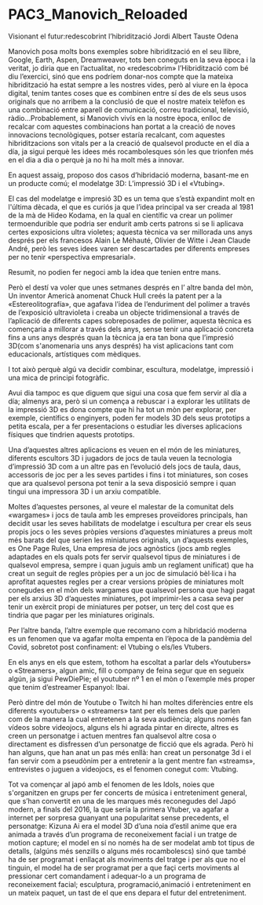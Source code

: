 # PAC3_Manovich_Reloaded


Visionant el futur:redescobrint l’hibridització
Jordi Albert Tauste Odena



Manovich posa molts bons exemples sobre hibridització en el seu llibre, Google, Earth, Aspen, Dreamweaver, tots ben coneguts en la seva època i la veritat, jo diria que en l’actualitat, no «redescobrim» l’Hibridització com bé diu l’exercici, sinó que ens podríem donar-nos compte que la mateixa hibridització ha estat sempre a les nostres vides, però al viure en la època digital, tenim tantes coses que es combinen entre sí des de els seus usos originals que no arribem a la conclusió de que el nostre mateix telèfon es una combinació entre aparell de comunicació, correu tradicional, televisió, ràdio...Probablement, si Manovich vivís en la nostre època, enlloc de recalcar com  aquestes combinacions han portat a la creació de noves innovacions tecnològiques, potser estaría recalcant, com aquestes hibriditzacions son vitals per a la creació de qualsevol producte en el día a día, ja sigui perquè les idees més rocambolesques són les que trionfen més en el dia a dia o perquè ja no hi ha molt més a innovar.


En aquest assaig, proposo dos casos d’hibridació moderna, basant-me en un producte comú; el modelatge 3D: L’impressió 3D i el «Vtubing».

El cas del modelatge e impresió 3D es un tema que s’està expandint molt en l'última dècada, el que es curiós ja que l’idea principal va ser creada al 1981 de la mà de Hideo Kodama, en la qual en científic va crear un polímer termoendurible que podria ser endurit amb certs patrons si se li aplicava certes exposicions ultra violetes; aquesta tècnica va ser millorada uns anys després per els francesos Alain Le Méhauté, Olivier de Witte i Jean Claude André, però les seves idees varen ser descartades per diferents empreses per no tenir «perspectiva empresarial».

Resumit, no podien fer negoci amb la idea que tenien entre mans.

Però el destí va voler que unes setmanes després en l’ altre banda del mòn, Un inventor Americà anomenat Chuck Hull creés la patent per a la «Estereolitografía», que agafava l’ídea de l’enduriment del polímer a través de l’exposició ultravioleta i creaba un objecte tridimensional a través de l’aplicació de diferents capes sobreposades de polímer, aquesta tècnica es començaria a millorar a través dels anys, sense tenir una aplicació concreta fins a uns anys després quan la tècnica ja era tan bona que l’impresió 3D(com s'anomenaria uns anys després) ha vist aplicacions tant com educacionals, artístiques com mèdiques.

I tot això perquè algú va decidir combinar, escultura, modelatge, impressió i una mica de principi fotogràfic.

Avui dia tampoc es que diguem que sigui una cosa que fem servir al día a día; almenys ara, però si un comença a rebuscar i a explorar les utilitats de la impressió 3D es dona compte que hi ha tot un mòn per explorar, per exemple, científics o enginyers, poden fer models 3D dels seus prototips a petita escala, per a fer presentacions o estudiar les diverses aplicacions físiques que tindrien aquests prototips.

Una d’aquestes altres aplicacions es veuen en el món de les miniatures, diferents escultors 3D i jugadors de jocs de taula veuen la tecnologia d’impressió 3D com a un altre pas en l’evolució dels jocs de taula, daus, accessoris de joc per a les seves partides i fins i tot miniatures, son coses que ara qualsevol persona pot tenir a la seva disposició sempre i quan tingui una impressora 3D i un arxiu compatible.

Moltes d’aquestes persones, al veure el malestar de la comunitat dels «wargames» i jocs de taula amb les empreses proveïdores principals, han decidit usar les seves habilitats de modelatge i escultura per crear els seus propis jocs o les seves pròpies versions d’aquestes miniatures a preus molt més barats del que serien les miniatures originals, un d’aquests exemples, es One Page Rules, Una empresa de jocs agnòstics (jocs amb regles adaptades en els quals pots fer servir qualsevol tipus de miniatures i de qualsevol empresa, sempre i quan juguis amb un reglament unificat) que ha creat un seguit de regles pròpies per a un joc de simulació bèl·lica i ha aprofitat aquestes regles per a crear versions pròpies de miniatures molt conegudes en el mòn dels wargames que qualsevol persona que hagi pagat per els arxius 3D d’aquestes miniatures, pot imprimir-les a casa seva per tenir un exèrcit propi de miniatures per potser, un terç del cost que es tindria que pagar per les miniatures originals. 


Per l’altre banda, l’altre exemple que recomano com a hibridació moderna es un fenomen que va agafar molta empenta en l’època de la pandèmia del Covid, sobretot post confinament: el Vtubing o els/les Vtubers.

En els anys en els que estem, tothom ha escoltat a parlar dels «Youtubers» o «Streamers», algun amic, fill o company de feina segur que en segueix algún, ja sigui PewDiePie; el youtuber nº 1 en el mòn o l’exemple més proper que tenim d’estreamer Espanyol: Ibai. 

Però dintre del món de Youtube o Twitch hi han moltes diferències entre els diferents «youtubers» o «streamers» tant per els temes dels que parlen com de la manera la cual entretenen a la seva audiència; alguns només fan vídeos sobre videojocs, alguns els hi agrada pintar en directe, altres es creen un personatge i actuen mentres fan qualsevol altre cosa o directament es disfressen d’un personatge de ficció que els agrada. Però hi han alguns, que han anat un pas més enllà: han creat un personatge 3d i el fan servir com a pseudònim per a entretenir a la gent mentre fan «streams», entrevistes o juguen a videojocs, es el fenomen conegut com: Vtubing.

Tot va començar al japó amb el fenomen de les Idols, noies que s'organitzen en grups per fer concerts de música i entreteniment general, que s’han convertit en una de les marques més reconegudes del Japó modern, a finals del 2016, la que sería la primera Vtuber, va agafar a internet per sorpresa guanyant una popularitat sense precedents, el personatge: Kizuna Ai era el model 3D d’una noia d’estil anime que era animada a través d’un programa de reconeixement facial i un tratge de motion capture; el model en sí no només ha de ser modelat amb tot tipus de detalls, (algúns més senzills o alguns més rocambolescs) sinó que també ha de ser programat i enllaçat als moviments del tratge i per als que no el tinguin, el model ha de ser programat per a que façi certs moviments al pressionar cert comandament i adequar-lo a un programa de reconeixement facial; esculptura, programació,animació i entreteniment en un mateix paquet, un tast de el que ens depara el futur del entreteniment.
